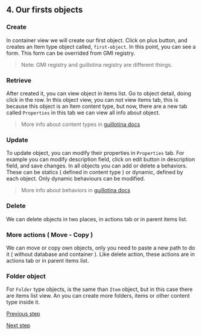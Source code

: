 ## 4. Our firsts objects

### Create

In container view we will create our first object. Click on plus button, and creates an Item type object called, `first-object`.
In this point, you can see a form. This form can be overrided from GMI registry. 

> Note: GMI registry and guillotina registry are different things.

### Retrieve

After created it, you can view object in items list. Go to object detail, doing click in the row. 
In this object view, you can not view items tab, this is because this object is an Item content type, but now, there are a new tab called `Properties` in this tab we can view all info about object.


> More info about content types in <a href="https://guillotina.readthedocs.io/en/latest/developer/contenttypes.html"> guillotina docs </a>


### Update

To update object, you can modify their properties in `Properties` tab. For example you can modify description field, click on edit button in description field, and save changes. 
In all objects you can add or delete a behaviors. These can be statics ( defined in content type ) or dynamic, defined by each object. Only dynamic behaviours can be modified. 

> More info about behaviors in <a href="https://guillotina.readthedocs.io/en/latest/developer/behavior.html"> guillotina docs </a> 

### Delete

We can delete objects in two places, in actions tab or in parent items list. 

### More actions ( Move - Copy )

We can move or copy own objects, only you need to paste a new path to do it ( without database and container ). Like delete action, these actions are in actions tab or in parent items list. 


### Folder object

For `Folder` type objects, is the same than `Item` object, but in this case there are items list view. An you can create more folders, items or other content type inside it.


[Previous step](step-3-create-gmi-app.md)

[Next step](step-5-manage-users.md)
